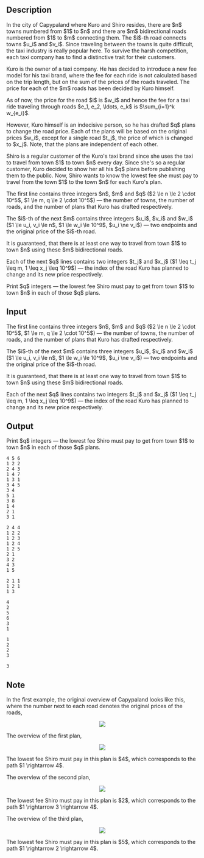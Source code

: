 ## Description

<div><p>In the city of Capypaland where Kuro and Shiro resides, there are $n$ towns numbered from $1$ to $n$ and there are $m$ bidirectional roads numbered from $1$ to $m$ connecting them. The $i$-th road connects towns $u_i$ and $v_i$. Since traveling between the towns is quite difficult, the taxi industry is really popular here. To survive the harsh competition, each taxi company has to find a distinctive trait for their customers.</p><p>Kuro is the owner of a taxi company. He has decided to introduce a new fee model for his taxi brand, where the fee for each ride is not calculated based on the trip length, but on the sum of the prices of the roads traveled. The price for each of the $m$ roads has been decided by Kuro himself.</p><p>As of now, the price for the road $i$ is $w_i$ and hence the fee for a taxi ride traveling through roads $e_1, e_2, \ldots, e_k$ is $\sum_{i=1}^k w_{e_i}$.</p><p>However, Kuro himself is an indecisive person, so he has drafted $q$ plans to change the road price. Each of the plans will be based on the original prices $w_i$, except for a single road $t_j$, the price of which is changed to $x_j$. Note, that the plans are independent of each other.</p><p>Shiro is a regular customer of the Kuro's taxi brand since she uses the taxi to travel from town $1$ to town $n$ every day. Since she's so a regular customer, Kuro decided to show her all his $q$ plans before publishing them to the public. Now, Shiro wants to know the lowest fee she must pay to travel from the town $1$ to the town $n$ for each Kuro's plan.</p></div><div class="input-specification"><p>The first line contains three integers $n$, $m$ and $q$ ($2 \le n \le 2 \cdot 10^5$, $1 \le m, q \le 2 \cdot 10^5$)&nbsp;— the number of towns, the number of roads, and the number of plans that Kuro has drafted respectively.</p><p>The $i$-th of the next $m$ contains three integers $u_i$, $v_i$ and $w_i$ ($1 \le u_i, v_i \le n$, $1 \le w_i \le 10^9$, $u_i \ne v_i$)&nbsp;— two endpoints and the original price of the $i$-th road.</p><p>It is guaranteed, that there is at least one way to travel from town $1$ to town $n$ using these $m$ bidirectional roads.</p><p>Each of the next $q$ lines contains two integers $t_j$ and $x_j$ ($1 \leq t_j \leq m, 1 \leq x_j \leq 10^9$)&nbsp;— the index of the road Kuro has planned to change and its new price respectively.</p></div><div class="output-specification"><p>Print $q$ integers&nbsp;— the lowest fee Shiro must pay to get from town $1$ to town $n$ in each of those $q$ plans.</p></div>

## Input

<p>The first line contains three integers $n$, $m$ and $q$ ($2 \le n \le 2 \cdot 10^5$, $1 \le m, q \le 2 \cdot 10^5$)&nbsp;— the number of towns, the number of roads, and the number of plans that Kuro has drafted respectively.</p><p>The $i$-th of the next $m$ contains three integers $u_i$, $v_i$ and $w_i$ ($1 \le u_i, v_i \le n$, $1 \le w_i \le 10^9$, $u_i \ne v_i$)&nbsp;— two endpoints and the original price of the $i$-th road.</p><p>It is guaranteed, that there is at least one way to travel from town $1$ to town $n$ using these $m$ bidirectional roads.</p><p>Each of the next $q$ lines contains two integers $t_j$ and $x_j$ ($1 \leq t_j \leq m, 1 \leq x_j \leq 10^9$)&nbsp;— the index of the road Kuro has planned to change and its new price respectively.</p>

## Output

<p>Print $q$ integers&nbsp;— the lowest fee Shiro must pay to get from town $1$ to town $n$ in each of those $q$ plans.</p>





```input1
4 5 6
1 2 2
2 4 3
1 4 7
1 3 1
3 4 5
3 4
5 1
3 8
1 4
2 1
3 1
```




```input2
2 4 4
1 2 2
1 2 3
1 2 4
1 2 5
2 1
3 2
4 3
1 5
```




```input3
2 1 1
1 2 1
1 3
```




```output1
4
2
5
6
3
1
```




```output2
1
2
2
3
```




```output3
3
```



## Note

<p>In the first example, the original overview of Capypaland looks like this, where the number next to each road denotes the original prices of the roads,</p><center> <img class="tex-graphics" src="file://w8IFbdNb.png" style="max-width: 100.0%;max-height: 100.0%;"> </center><p>The overview of the first plan,</p><center> <img class="tex-graphics" src="file://MBfZWE56.png" style="max-width: 100.0%;max-height: 100.0%;"> </center><p>The lowest fee Shiro must pay in this plan is $4$, which corresponds to the path $1 \rightarrow 4$.</p><p>The overview of the second plan,</p><center> <img class="tex-graphics" src="file://WHmcW0d4.png" style="max-width: 100.0%;max-height: 100.0%;"> </center><p>The lowest fee Shiro must pay in this plan is $2$, which corresponds to the path $1 \rightarrow 3 \rightarrow 4$.</p><p>The overview of the third plan,</p><center> <img class="tex-graphics" src="file://PjYjbmOk.png" style="max-width: 100.0%;max-height: 100.0%;"> </center><p>The lowest fee Shiro must pay in this plan is $5$, which corresponds to the path $1 \rightarrow 2 \rightarrow 4$.</p>
